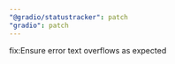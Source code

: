 ```yaml
---
"@gradio/statustracker": patch
"gradio": patch
---
```


fix:Ensure error text overflows as expected
